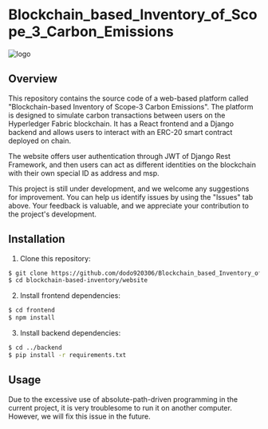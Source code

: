 # Blockchain_based_Inventory_of_Scope_3_Carbon_Emissions
![logo](https://user-images.githubusercontent.com/74814435/233967208-6be13513-f1dc-4246-9b19-5849ce11ce74.png)

## Overview
This repository contains the source code of a web-based platform called "Blockchain-based Inventory of Scope-3 Carbon Emissions". The platform is designed to simulate carbon transactions between users on the Hyperledger Fabric blockchain. It has a React frontend and a Django backend and allows users to interact with an ERC-20 smart contract deployed on chain. 

The website offers user authentication through JWT of Django Rest Framework, and then users can act as different identities on the blockchain with their own special ID as address and msp.

This project is still under development, and we welcome any suggestions for improvement. You can help us identify issues by using the "Issues" tab above. Your feedback is valuable, and we appreciate your contribution to the project's development.

## Installation
1. Clone this repository:
```bash
$ git clone https://github.com/dodo920306/Blockchain_based_Inventory_of_Scope_3_Carbon_Emissions.git
$ cd blockchain-based-inventory/website
```

2. Install frontend dependencies:
```bash
$ cd frontend
$ npm install
```

3. Install backend dependencies:
```bash
$ cd ../backend
$ pip install -r requirements.txt
```

## Usage
Due to the excessive use of absolute-path-driven programming in the current project, it is very troublesome to run it on another computer. However, we will fix this issue in the future.